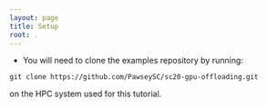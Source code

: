 ```yaml
---
layout: page
title: Setup
root: .
---
```

- You will need to clone the examples repository by running:
```
git clone https://github.com/PawseySC/sc20-gpu-offloading.git
```
on the HPC system used for this tutorial.
